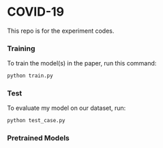 # COVID-19
This repo is for the experiment codes.





### Training  
To train the model(s) in the paper, run this command:
```sh
python train.py
```


### Test
To evaluate my model on our dataset, run:
```sh
python test_case.py
```


### Pretrained Models



